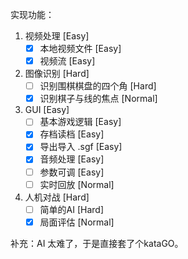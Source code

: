 实现功能：

1. 视频处理 [Easy]
   - [x] 本地视频文件 [Easy]
   - [x] 视频流 [Easy]
2. 图像识别 [Hard]
   - [ ] 识别围棋棋盘的四个角 [Hard]
   - [x] 识别棋子与线的焦点 [Normal]
3. GUI [Easy]
   - [ ] 基本游戏逻辑 [Easy]
   - [x] 存档读档 [Easy]
   - [x] 导出导入 .sgf [Easy]
   - [x] 音频处理 [Easy]
   - [ ] 参数可调 [Easy]
   - [ ] 实时回放 [Normal]
4. 人机对战 [Hard]
   - [ ] 简单的AI [Hard]
   - [x] 局面评估 [Normal]

补充：AI 太难了，于是直接套了个kataGO。

<!--
关于图像处理的一些解决方案：

1. 识别围棋棋盘的四个角：
   - 方案1：初始时边缘检测，后面固定
   - 方案2：后面重新检测 难点：棋子过多遮蔽边线
   - 方案3：手动选定
2. 识别棋子与线的焦点：
   - 方案1：手动设置卷积核，例如加权取平均
   - 方案2：Haar级联分类器
      - 四层 CNN
-->





























